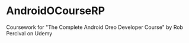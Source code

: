 # AndroidOCourseRP
Coursework for "The Complete Android Oreo Developer Course" by Rob Percival on Udemy
